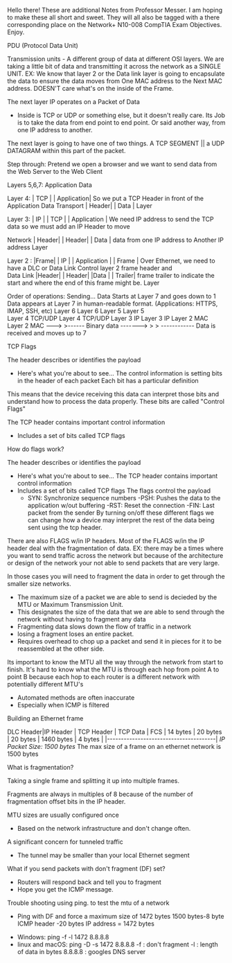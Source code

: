 Hello there! These are additional Notes from Professor Messer. I am hoping to make these all short and sweet. They will all also be tagged with a there 
corresponding place on the Network+ N10-008 CompTIA Exam Objectives. Enjoy.

PDU (Protocol Data Unit)

Transmission units
    - A different group of data at different OSI layers.
We are taking a little bit of data and transmitting it across the network as a SINGLE UNIT.
EX: We know that layer 2 or the Data link layer is going to encapsulate the data to ensure the data moves from One MAC address
to the Next MAC address.
DOESN'T care what's on the inside of the Frame.

The next layer IP operates on a Packet of Data
- Inside is TCP or UDP or something else, but it doesn't really care. Its Job is to take the data from end point to end point.
Or said another way, from one IP address to another.

The next layer is going to have one of two things. 
A TCP SEGMENT || a UDP DATAGRAM  within this part of the packet.

Step through:
 Pretend we open a browser and we want to send data from the Web Server to the Web Client

Layers 5,6,7:  Application Data

Layer 4: | TCP |    | Application|       So we put a TCP Header in front of the Application Data
Transport  | Header|    | Data  |
Layer







Layer 3:  | IP |   | TCP  |   | Application |  We need IP address to send the TCP data so we must add an IP Header to move

Network   | Header|   | Header|  | Data     |  data from one IP address to Another IP address
Layer




Layer 2 :  |Frame|     | IP  |     | Application  | | Frame  |   Over Ethernet, we need to have a DLC or Data Link Control layer 2 frame header and  
Data Link      |Header|   | Header|  |Data   |  | Trailer|  frame trailer to indicate the start and where the end of this frame might be.
Layer            




Order of operations:
Sending...
Data Starts at Layer 7 and goes down to 1            Data appears at Layer 7 in human-readable format. (Applications: HTTPS, IMAP, SSH, etc)
Layer 6                                              Layer 6
Layer 5                                              Layer 5        
Layer 4   TCP/UDP                                    Layer 4  TCP/UDP
Layer 3   IP                                         Layer 3  IP
Layer 2   MAC                                        Layer 2  MAC 
---> >------ Binary data -------> > >  ------------  Data is received and moves up to 7


TCP Flags

The header describes or identifies the payload
- Here's what you're about to see...
The control information is setting bits in the header of each packet 
Each bit has a particular definition


This means that the device receiving this data can interpret those bits and understand how to process the data properly. 
These bits are called "Control Flags" 

The TCP header contains important control information
- Includes a set of bits called TCP flags

How do flags work?

The header describes or identifies the payload
-   Here's what you're about to see...
The TCP header contains important control information
- Includes a set of bits called TCP flags
The flags control the payload
    - SYN: Synchronize sequence numbers
    -PSH: Pushes the data to the application w/out buffering
    -RST: Reset the connection
    -FIN: Last packet from the sender
By turning on/off these different flags we can change how a device may interpret the rest of the data
being sent using the tcp header.


There are also FLAGS w/in IP headers. Most of the FLAGS w/in the IP header deal 
with the fragmentation of data.
EX: there may be a times where you want to send traffic across the network but because of the 
architecture or design of the network your not able to send packets that are very large.

In those cases you will need to fragment the data in order to get through the smaller size networks.
-   The maximum size of a packet we are able to send is decieded by the MTU or Maximum Transmission Unit.
-   This designates the size of the data that we are able to send through the network without having to fragment any data
-   Fragmenting data slows down the flow of traffic in a network
-   losing a fragment loses an entire packet.
-   Requires overhead to chop up a packet and send it in pieces for it to be reassembled at the other side.

Its important to know the MTU all the way through the network from start to finish.
It's hard to know what the MTU is through each hop from point A to point B because each hop to each router is a different network with potentially different MTU's

-   Automated methods are often inaccurate
-   Especially when ICMP is filtered 

Building an Ethernet frame

DLC Header|IP Header | TCP Header | TCP Data      | FCS     |
14 bytes  | 20 bytes | 20 bytes   | 1460 bytes    | 4 bytes |
          |---------------------------------------| 
              *IP Packet Size: 1500 bytes*
The max size of a frame on an ethernet network is 1500 bytes


What is fragmentation?

Taking a single frame and splitting it up into multiple frames.

Fragments are always in multiples of 8 because of the number of fragmentation offset bits in the IP header.


MTU sizes are usually configured once
- Based on the network infrastructure and don't change often.

A significant concern for tunneled traffic
-  The tunnel may be smaller than your local Ethernet segment

What if you send packets with don't fragment (DF) set?
- Routers will respond back and tell you to fragment
- Hope you get the ICMP message.

Trouble shooting using ping.
to test the mtu of a network
- Ping with DF and force a maximum size of 1472 bytes
1500 bytes-8 byte ICMP header -20 bytes IP address = 1472 bytes
* Windows: ping -f -l 1472 8.8.8.8
* linux and macOS: ping -D -s 1472 8.8.8.8
-f : don't fragment
-l : length of data in bytes
8.8.8.8 : googles DNS server

